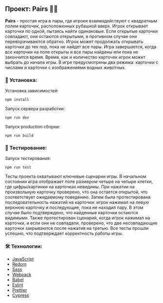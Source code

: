 ## Проект: Pairs 🎴🎴

**Pairs** - простая игра в пары, где игроки взаимодействуют с квадратным полем карточек, расположенных рубашкой вверх. Игрок открывает карточки по одной, пытаясь найти одинаковые. Если открытые карточки совпадают, они остаются открытыми, в противном случае они переворачиваются обратно. Игрок может продолжать открывать карточки до тех пор, пока не найдет все пары. Игра завершается, когда все карточки на поле открыты и все пары найдены или пока не закончится время. Время, как и количество карточек игрок может выбрать до начала игры. В игре предусмотрены два режима: карточки с числами и карточки с изображениями водных животных.

### 🚀 Установка:

Установка зависимостей:
```
npm install
```
Запуск сервера разработки:
```
npm run dev
```
Запуск production сборки:
```
npm run build
```

### 🔬 Тестирование:
Запуск тестирования:
```
npm run test
```
Тесты проекта охватывают ключевые сценарии игры. В начальном состоянии игра отображает поле размером четыре на четыре клетки, где цифры/картинки на карточках невидимы. При нажатии на произвольную карточку проверено, что она остается открытой, что соответствует ожидаемому поведению. Затем была протестирована последовательность нажатий на карточки: игрок нажимал на левую верхнюю карточку и последующие, пока не находил пару. В этом случае было подтверждено, что найденные карточки остаются видимыми. Также протестирован сценарий, когда игрок нажимал на карточки, и если они не совпадали, проверено, что две несовпадающие карточки закрываются после нажатия на третью. Все тесты прошли успешно, что подтверждает корректность работы игры.

### 🛠️ Технологии:

- [JavaScript](https://ecma-international.org/publications-and-standards/standards/ecma-262/)
- [Redom](https://redom.js.org/)
- [Sass](https://sass-lang.com/)
- [Webpack](https://webpack.js.org/)
- [Babel](https://babeljs.io/)
- [Eslint](https://eslint.org/)
- [Prettier](https://prettier.io/)
- [Cypress](https://www.cypress.io/)
